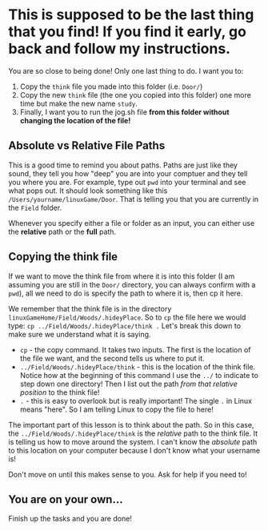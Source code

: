 # This is supposed to be the last thing that you find! If you find it early, go back and follow my instructions.

You are so close to being done! Only one last thing to do. I want you to:

1. Copy the `think` file you made into this folder (i.e. `Door/`)
2. Copy the new `think` file (the one you copied into this folder) one more time but make the new name `study`.
3. Finally, I want you to run the jog.sh file **from this folder without changing the location of the file!**

## Absolute vs Relative File Paths

This is a good time to remind you about paths. Paths are just like they sound, they tell you how "deep" you are into your comptuer and they tell you where you are. For example, type out `pwd` into your terminal and see what pops out. It should look something like this `/Users/yourname/linuxGame/Door`. That is telling you that you are currently in the `Field` folder.

Whenever you specify either a file or folder as an input, you can either use the **relative** path or the **full** path.

## Copying the think file

If we want to move the think file from where it is into this folder (I am assuming you are still in the `Door/` directory, you can always confirm with a `pwd`), all we need to do is specify the path to where it is, then cp it here.

We remember that the think file is in the directory `linuxGameHome/Field/Woods/.hideyPlace`. So to `cp` the file here we would type: `cp ../Field/Woods/.hideyPlace/think .` Let's break this down to make sure we understand what it is saying.

* `cp` - the copy command. It takes two inputs. The first is the location of the file we want, and the second tells us where to put it.
* `../Field/Woods/.hideyPlace/think` - this is the location of the think file. Notice how at the beginning of this command I use the `../` to indicate to step down one directory! Then I list out the path *from that relative position* to the think file!
* `.` - this is easy to overlook but is really important! The single `.` in Linux means "here". So I am telling Linux to copy the file to here!

The important part of this lesson is to think about the path. So in this case, the `../Field/Woods/.hideyPlace/think` is the *relative* path to the think file. It is telling us how to move around the system. I can't know the *absolute* path to this location on your computer because I don't know what your username is!

Don't move on until this makes sense to you. Ask for help if you need to!

## You are on your own...

Finish up the tasks and you are done!